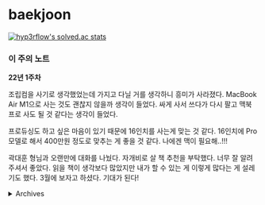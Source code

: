 # baekjoon

[![hyp3rflow's solved.ac stats](https://github-readme-solvedac.hyp3rflow.vercel.app/api/?handle=chainjaxx)](https://solved.ac/chainjaxx)

### 이 주의 노트

**22년 1주차**

조립컴을 사기로 생각했었는데 가지고 다닐 거를 생각하니 흥미가 사라졌다. MacBook Air M1으로 사는 것도 괜찮지 않을까 생각이 들었다. 싸게 사서 쓰다가 다시 팔고 맥북 프로 사도 될 것 같다는 생각이 들었다.

프로듀싱도 하고 싶은 마음이 있기 때문에 16인치를 사는게 맞는 것 같다. 16인치에 Pro 모델로 해서 400만원 정도로 맞추는 게 좋을 것 같다. 나에겐 맥이 필요해..!!!

곽대훈 형님과 오랜만에 대화를 나눴다. 자개비로 살 책 추천을 부탁했다. 너무 잘 알려주셔서 좋았다. 읽을 책이 생각보다 많았지만 내가 할 수 있는 게 이렇게 많다는 게 설레기도 했다. 3월에 보자고 하셨다. 기대가 된다!

<details>
<summary>Archives</summary>
<br>

**21년 52주차**

전역 2주 남았다!

3차 백신 맞았다! 별로 안 아픈 듯? 빨리,, 시간이 갔으면 좋겠다,,

피지원부대에서 소고기 파티를 했다! 채끝을 원없이 먹었다.

복학 & 등록에 대해서 알아보았는데 딱히 할 거는 없는 것 같다. 1월 4일에 복학원 제출하고 2월 23일에 이메일로 전역증 제출하면 될 것 같다. 뭔가 기대된다. ㅎㅎ

휴가증 뽑았다! 이제 진짜 얼마 안 남았다!! D-10

동기들이 슬슬 전역을 하고 있다. 나도 빨리 나가고 싶다. 2021년도 이제 끝이다..!

**21년 51주차**

살이 겁나 찌고 있다. 식단과 유산소가 시급해보인다.

모범 용사 포상으로 휴가 이틀 받았다. 개꿀!

우리 통신소에 신병이 와야 되는데 다른 통신소로 가버렸다. 이게 뭐고..

종만북 1권 곧 있으면 정독할 것 같음! 마지막으로 갈수록 재미도 없고 시간도 많이 걸린다..

메리 크리스마스\~!\~!\~! 너무 춥다!

맥북 사려고 생각했었는데 아직까지는 호환성 등 문제가 많은 것 같아서 데스크탑 사는 걸로 마음이 많이 기울었음.

**21년 50주차**

전역이 30일 정도 남은 시점. 공부가 손에 잡히지 않는다. 이유를 한번 적어보겠다.

1. 사지방이 너무 춥다. 손이 시리다. 발도 시리다. 추우면 공부하기가 싫다. 이건 매년 겪는 어려움임. 추워도 공부해야 하는데,,

2. 더싱글즈, 피의 게임 등등 재미있는 TV 프로그램들이 많다. 그냥 그거 보면서 시간 보내는 게 행복하다.

3. 이거보다 웹 개발 공부가 하고 싶다. 그런데 웹 개발 공부는 안 하는 중.

4. 알고리즘 공부에 어느 정도 궤도에 오르다보니 너무 어렵다. 어느 정도의 흐름이 있는데 그 흐름이 계속 끊긴다. 하루에 2시간 넘게 공부를 안 하고 있는 중이다.

휴,, 공부해야되는데 하기 싫다..ㅎ

이번 주는 너무 바쁘고 힘든 주였다. 공부는 거의 못 했다. 정류기 설치 마무리, 배선 작업, 작명 작업 등등 작업이 많았다. 건조공기주입기에서 공기가 새는 불상사도 일어났다. 공기압이 쭉 빠지는 상황을 지켜봤을 때의 소름 돋음을 잊을 수가 없다.

좀 우울한 것 같기도 하다. 뭐 겨울이라서 그런 것 같다. 운동하면 금방 괜찮아질듯. 요즘 정신적인 스트레스가 많아서 힘들었던 것 같다. 공부하는 흐름도 놓친 것 같다. 신체적 스트레스를 통해 슬럼프를 극복해나가겠다.

컴퓨터 뭐 살지 고민도 해봤다. 그래픽 카드가 너무 비싸서 윈도우 pc는 좀 힘들 것 같더라. 그냥 맥북프로나 맥미니 살 생각 중이다. 아니면 아예 맥북에어 사는 것도 괜찮을 듯.

아 몰랑 운동이나 할래~ 오늘 마라샹궈 처음 먹어봤는데 너무 맵더라 죽을뻔

매일 브론즈 문제를 풀고는 있는데 브론즈 문제를 굳이 내가 푼 문제에 추가를 해야할까 싶은 생각이 들어서 굳이 추가는 안 하는 중.

codedamn.com 이라는 사이트에서 풀스택 코스 공부하는 중!

**21년 48주차**

- [ ] 1799번: 비숍 - 이 문제 시간 없어서 제대로 못 풂. 리뷰 꼭 해야함!
- [ ] 14939번: 불 끄기 - 리뷰도 하고 종만북에서 비슷한 유형의 문제 찾기!
- [x] 1446번: 지름길 - 211205 오늘은 돌싱글즈 보면서 쉬고 싶어서 cheating 했음,, ㅎ
  - 나만의 풀이로 풀었음. 시간복잡도는 O(N) 아니면 O(N * D)인 것 같은데 확실하지는 않음,,
  
**21년 47주차**

2주간 디피 문제만 주구장창 풀었다.

골드 이상의 디피 문제들은 아직 내가 풀기 어려운 개념들과 결합되어 있었다.

그래서 실버 위주로 풀었다. 그러다보니 골드 문제는 풀기 어려워진 몸이 돼버렸다.

이제 다시 다른 유형 문제들도 풀어야겠다..

**21년 46주차**

CLASS 6에 해당하는 문제들은 답을 보고 제출한 거나 다름이 없다.

Review 필수!!

</details>

